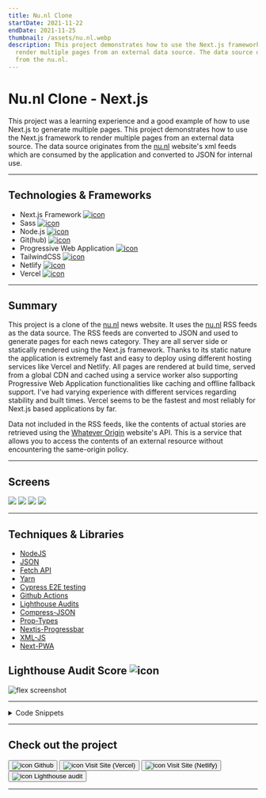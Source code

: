 ```yaml
---
title: Nu.nl Clone
startDate: 2021-11-22
endDate: 2021-11-25
thumbnail: /assets/nu.nl.webp
description: This project demonstrates how to use the Next.js framework to
  render multiple pages from an external data source. The data source originates
  from the nu.nl.
---
```

# Nu.nl Clone - Next.js

This project was a learning experience and a good example of how to use Next.js to generate multiple pages.
This project demonstrates how to use the Next.js framework to render multiple pages from an external data source.
The data source originates from the [nu.nl](https://nu.nl) website's xml feeds which are consumed by the application
and converted to JSON for internal use.

- - -

## Technologies & Frameworks

* Next.js Framework [![icon](/assets/nextjs.png)](https://nextjs.org/)
* Sass [![icon](/assets/sass.png)](https://sass-lang.com/)
* Node.js [![icon](/assets/nodejs.png)](https://www.nodejs.org/)
* Git(hub) [![icon](/assets/github.png)](https://www.github.com/)
* Progressive Web Application [![icon](/assets/pwa.png)](https://web.dev/progressive-web-apps/)
* TailwindCSS [![icon](/assets/tailwindcss.png)](https://tailwindcss.com/)
* Netlify [![icon](/assets/netlify.png)](https://netlify.com/)
* Vercel [![icon](/assets/vercel.png)](https://vercel.com/)



<hr />

## Summary

This project is a clone of the [nu.nl](https://nu.nl) news website. It uses the [nu.nl](https://nu.nl) RSS feeds as the data source.
The RSS feeds are converted to JSON and used to generate pages for each news category.
They are all server side or statically rendered using the Next.js framework.
Thanks to its static nature the application is extremely fast and easy to deploy
using different hosting services like Vercel and Netlify. All pages are rendered at build time, served from a global CDN
and cached using a service worker also supporting Progressive Web Application functionalities like caching and offline fallback support.
I've had varying experience with different services regarding stability and built times.
Vercel seems to be the fastest and most reliably for Next.js based applications by far.

Data not included in the RSS feeds, like the contents of actual stories are retrieved using the
[Whatever Origin](https://whatever.fly.dev/) website's API. This is a service that allows you to access the contents of an
external resource without encountering the same-origin policy.

- - -

## Screens

<div class="images-grid">
<img src="/assets/nu.nl.webp" />
<img src="/assets/nu.nl_1.webp" />
<img src="/assets/nu.nl_2.webp" />
<img src="/assets/nu.nl_3.webp" />
</div>

- - -

## Techniques & Libraries

* [NodeJS](https://nodejs.org/)
* [JSON](https://json.org/)
* [Fetch API](https://developer.mozilla.org/en-US/docs/Web/API/Fetch_API)
* [Yarn](https://yarnpkg.com/)
* [Cypress E2E testing](https://www.cypress.io/)
* [Github Actions](https://www.github.com/features/actions)
* [Lighthouse Audits](https://developers.google.com/web/tools/lighthouse/)
* [Compress-JSON](https://www.npmjs.com/package/compress-json)
* [Prop-Types](https://www.npmjs.com/package/prop-types)
* [Nextjs-Progressbar](https://www.npmjs.com/package/nextjs-progressbar)
* [XML-JS](https://www.npmjs.com/package/xml-js)
* [Next-PWA](https://www.npmjs.com/package/next-pwa)

## Lighthouse Audit Score ![icon](/assets/lighthouse.png)

![flex screenshot](/assets/lighthouse_nu_nl.png)

- - -

<details >
<summary>Code Snippets</summary>
<div>

The following are some code snippets of pieces of code I'm proud of from this project.
The snippets demonstrate clean, concise and powerful code following established best practices. *(Code has been compacted)*

**Index.js file**\
The Index.js file is the main entry point of the application. It is responsible for gathering data from the external data source.
The data is converted to JSON and used to generate each category on the page in a dynamic fashion.

```javascript
export async function getServerSideProps() {
    const algemeen = await NuService.getVoorpagina('4')
    const anders = await NuService.getAlgemeen('4')
    const opmerkelijk = await NuService.getOpmerkelijk('4')
    const wetenschap = await NuService.getWetenschap('4')
    const gezondheid = await NuService.getGezondheid('4')
    const tech = await NuService.getTech('4')
    const sport = await NuService.getSport('4')
    const economie = await NuService.getEconomie('4')
    const film = await NuService.getFilm('4')
    const muziek = await NuService.getMuziek('4')
    const achterklap = await NuService.getAchterklap('4')
    const podcast = await NuService.getPodcast('4')

    return {
        props: {
            channels: [
                algemeen,
                anders,
                opmerkelijk,
                wetenschap,
                gezondheid,
                tech,
                sport,
                economie,
                film,
                muziek,
                achterklap,
                podcast
            ],
            buildTime: new Date().toString()
        },
    }
}

export default function Home({ channels }) {
    const [story, setStory] = useState(null)

    return (
        <div className="flex flex-col items-center gap-8">

            <QuickTabs channels={channels} />

            {channels.map(channel => (<Channel key={channel.title} openStory={setStory} channel={channel} linkToChannel/>))}

            <StoryDialog story={story} setStory={setStory}/>

        </div>
    )
}
```

**Channel component**\
The Channel component is basically a news category with a title, the data and a collection of stories.

```javascript
export default function Channel({channel, openStory, linkToChannel}) {
    const channelLink = channel.link.substr(channel.link.lastIndexOf('/'), channel.link.length)
    const channelDate = new Date(channel.lastBuildDate)

    let formattedDate = formatDate(channelDate)

    if (!months.some(value => formattedDate.includes(value))) { // If date doesn't contain month name, add time
        formattedDate = `${formattedDate} om: ${formatTime(channelDate)}`
    }

    return (
        <div className="flex flex-col gap-4">
            <div className="flex flex-col items-center">
                {linkToChannel ?
                    <Link href={channelLink}>
                        <a className='relative group flex items-center'>
                            <span id={channel.title.replace('NU - ', '')} className="absolute -top-20"/>
                            <h1 className="text-2xl">{channel.title}</h1>
                            <span className='absolute -right-6 text-2xl transition-transform group-hover:translate-x-2'>→</span>
                        </a>
                    </Link> : <h1 className="text-2xl">{channel.title}</h1>}
                <span className="text-accent-6"> Laatste data: {formattedDate}</span>
            </div>

            <ul className="flex flex-wrap justify-center gap-8 tablet:gap-4 w-full">
                {channel.item.map(item => <Story openStory={openStory} key={item.title} item={item}/> )}
            </ul>
        </div>
    )
}
```

**Story component**\
The Story component is a small component that is used to display the preview of a story. It is styled using TailwindCSS
and accepts a story object as a prop.

```javascript
export default function Story(props) {
    const storyDate = new Date(props.item.pubDate)
    const dateString = `${formatDate(props.item.pubDate)} om: ${formatTime(storyDate)}`

    return(
        <li tabIndex='0' className="flex flex-col gap-2 flex-grow relative basis-64 rounded-lg outline-offset-4 outline-accent-6 focus:outline focus:outline-1 active:outline active:outline-1">
            <div style={{backgroundImage: `url(${props.item.enclosure._attributes.url})`}}
                 className="text-white text-xl bg-cover bg-center bg-no-repeat relative z-10 p-2 rounded-t-lg">
                <a className="py-1 after:absolute after:top-0 after:left-0 after:w-full after:h-full after:bg-black/50 after:z-[-1] after:rounded-t-lg"
                   href={props.item.link} target="_blank" rel="noreferrer" onClick={e => { e.preventDefault(); props.openStory(props.item)}}>
                    {props.item.title}</a>
                <a className="before:margin-1 before:relative before:w-[24px] before:h-[24px] before:inline-block before:align-text-bottom"
                   href={props.item.link} target="_blank" rel="noreferrer" title="Lees volledig bericht...">
                    <NewTabIcon className='absolute bottom-1 right-1 ml-auto p-2 invert transition-transform hover:scale-125'/>
                </a>
            </div>
            <span>{dateString}</span>
            <p className="text-sm"
               dangerouslySetInnerHTML={{
                   __html: !(props.item.description && Object.keys(props.item.description).length === 0) ?
                       props.item.description.toString() : "Geen beschrijving..."
               }}/>
        </li>
    )
}
```




</div>
</details>

- - -

## Check out the project

[<button>![icon](/assets/github.png) Github</button>](https://github.com/alianza/nu.nl)
[<button>![icon](/assets/vercel.png) Visit Site (Vercel)</button>](https://nu-nl.vercel.app/)
[<button>![icon](/assets/netlify.png) Visit Site (Netlify)</button>](https://www.nu.jwvbremen.nl/)
[<button>![icon](/assets/lighthouse.png) Lighthouse audit</button>](/projects/nu.nl/lighthouse_nu_nl.html)

- - -
